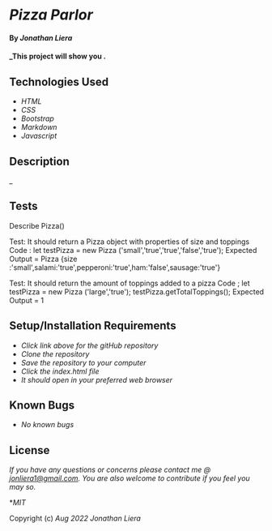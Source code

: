 # _Pizza Parlor_

#### By _**Jonathan Liera**_

#### _This project will show you .

## Technologies Used

* _HTML_
* _CSS_
* _Bootstrap_
* _Markdown_
* _Javascript_

## Description

_

## Tests

Describe Pizza()

Test: It should return a Pizza object with properties of size and toppings
Code : let testPizza = new Pizza ('small','true','true','false','true');
Expected Output = Pizza {size :'small',salami:'true',pepperoni:'true',ham:'false',sausage:'true'}

Test: It should return the amount of toppings added to a pizza
Code ; let testPizza = new Pizza ('large','true');
testPizza.getTotalToppings();
Expected Output = 1


## Setup/Installation Requirements

* _Click link above for the gitHub repository_
* _Clone the repository_
* _Save the repository to your computer_
* _Click the index.html file_
* _It should open in your preferred web browser_

## Known Bugs

* _No known bugs_

## License

_If you have any questions or concerns please contact me @ jonliera1@gmail.com. You are also welcome to contribute if you feel you may so._

*_MIT_

Copyright (c) _Aug 2022_ _Jonathan Liera_